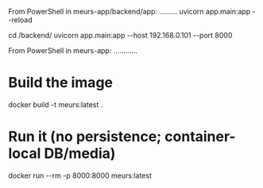
From PowerShell in meurs-app/backend/app:
.........
uvicorn app.main:app --reload

cd /backend/ uvicorn app.main:app --host 192.168.0.101 --port 8000


From PowerShell in meurs-app:
............
# Build the image
docker build -t meurs:latest .

# Run it (no persistence; container-local DB/media)
docker run --rm -p 8000:8000 meurs:latest


